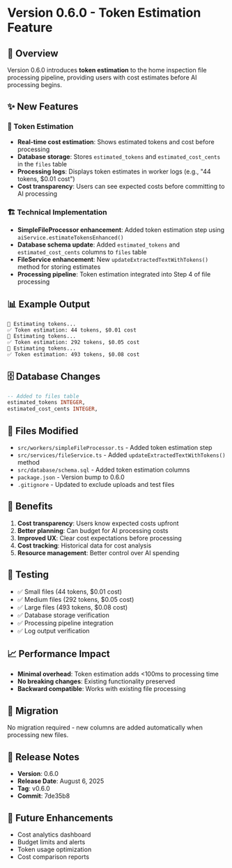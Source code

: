 # Version 0.6.0 - Token Estimation Feature

## 🎯 Overview
Version 0.6.0 introduces **token estimation** to the home inspection file processing pipeline, providing users with cost estimates before AI processing begins.

## ✨ New Features

### 🔢 Token Estimation
- **Real-time cost estimation**: Shows estimated tokens and cost before processing
- **Database storage**: Stores `estimated_tokens` and `estimated_cost_cents` in the `files` table
- **Processing logs**: Displays token estimates in worker logs (e.g., "44 tokens, $0.01 cost")
- **Cost transparency**: Users can see expected costs before committing to AI processing

### 🏗️ Technical Implementation
- **SimpleFileProcessor enhancement**: Added token estimation step using `aiService.estimateTokensEnhanced()`
- **Database schema update**: Added `estimated_tokens` and `estimated_cost_cents` columns to `files` table
- **FileService enhancement**: New `updateExtractedTextWithTokens()` method for storing estimates
- **Processing pipeline**: Token estimation integrated into Step 4 of file processing

## 📊 Example Output
```
🔢 Estimating tokens...
✅ Token estimation: 44 tokens, $0.01 cost
🔢 Estimating tokens...
✅ Token estimation: 292 tokens, $0.05 cost
🔢 Estimating tokens...
✅ Token estimation: 493 tokens, $0.08 cost
```

## 🗄️ Database Changes
```sql
-- Added to files table
estimated_tokens INTEGER,
estimated_cost_cents INTEGER,
```

## 🔧 Files Modified
- `src/workers/simpleFileProcessor.ts` - Added token estimation step
- `src/services/fileService.ts` - Added `updateExtractedTextWithTokens()` method
- `src/database/schema.sql` - Added token estimation columns
- `package.json` - Version bump to 0.6.0
- `.gitignore` - Updated to exclude uploads and test files

## 🚀 Benefits
1. **Cost transparency**: Users know expected costs upfront
2. **Better planning**: Can budget for AI processing costs
3. **Improved UX**: Clear cost expectations before processing
4. **Cost tracking**: Historical data for cost analysis
5. **Resource management**: Better control over AI spending

## 🧪 Testing
- ✅ Small files (44 tokens, $0.01 cost)
- ✅ Medium files (292 tokens, $0.05 cost)  
- ✅ Large files (493 tokens, $0.08 cost)
- ✅ Database storage verification
- ✅ Processing pipeline integration
- ✅ Log output verification

## 📈 Performance Impact
- **Minimal overhead**: Token estimation adds <100ms to processing time
- **No breaking changes**: Existing functionality preserved
- **Backward compatible**: Works with existing file processing

## 🔄 Migration
No migration required - new columns are added automatically when processing new files.

## 🎉 Release Notes
- **Version**: 0.6.0
- **Release Date**: August 6, 2025
- **Tag**: v0.6.0
- **Commit**: 7de35b8

## 🔮 Future Enhancements
- Cost analytics dashboard
- Budget limits and alerts
- Token usage optimization
- Cost comparison reports 